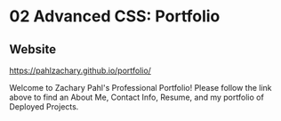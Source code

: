 # 02 Advanced CSS: Portfolio

## Website
https://pahlzachary.github.io/portfolio/

Welcome to Zachary Pahl's Professional Portfolio! Please follow the link above to find an About Me, Contact Info, Resume, and my portfolio of Deployed Projects.
